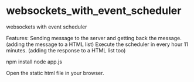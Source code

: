# websockets_with_event_scheduler
websockets with event scheduler

Features:
Sending message to the server and getting back the message. (adding the message to a HTML list)
Execute the scheduler in every hour 11 minutes. (adding the response to a HTML list too)



npm install
node app.js

Open the static html file in your browser. 
